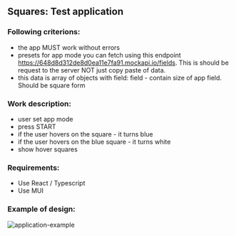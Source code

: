 ## Squares: Test application

### Following criterions:

- the app MUST work without errors
- presets for app mode you can fetch using this endpoint https://648d8d312de8d0ea11e7fa91.mockapi.io/fields. This is should be request to the server NOT just copy paste of data.
- this data is array of objects with field: field - contain size of app field. Should be square form

### Work description:

- user set app mode
- press START
- if the user hovers on the square - it turns blue
- if the user hovers on the blue square - it turns white
- show hover squares

### Requirements:

- Use React / Typescript
- Use MUI

### Example of design:

![application-example](https://github.com/mykytaandrus/squares/blob/master/example.png)
